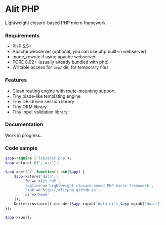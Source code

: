 # Alit PHP
Lightweight closure-based PHP micro framework


### Requirements
 * PHP 5.5+
 * Apache webserver (optional, you can use php built-in webserver)
 * mode_rewrite if using apache webserver
 * PCRE 8.02+ (usually already bundled with php)
 * Writable access for `tmp/` dir, for temporary files


### Features
 * Clean routing engine with route-mounting support
 * Tiny blade-like templating engine
 * Tiny DB-driven session library
 * Tiny ORM library
 * Tiny input validation library


### Documentation
Work in progress..


### Code sample
```php
$app=require ('lib/alit.php');
$app->store('UI','ui/');

$app->get('/',function() use($app) {
    $app->store('data',[
        'fw'=>'Alit PHP',
        'tagline'=>'Lightweight closure-based PHP micro framework',
        'link'=>'http://alitphp.github.io',
        'ui'=>'home'
    ]);
    Knife::instance()->render($app->grab('data.ui'),$app->grab('data'));
});

$app->run();
```
